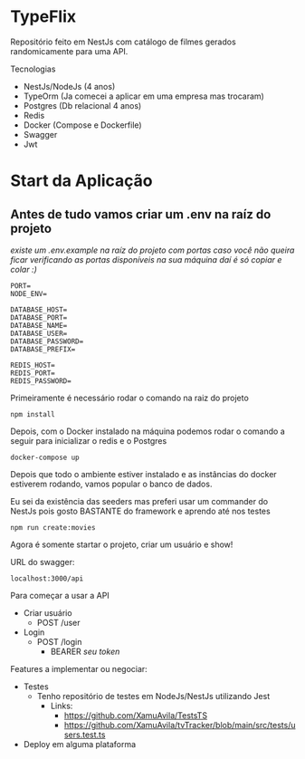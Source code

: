 # TypeFlix

Repositório feito em NestJs com catálogo de filmes gerados
randomicamente para uma API.

Tecnologias 
* NestJs/NodeJs (4 anos)
* TypeOrm (Ja comecei a aplicar em uma empresa mas trocaram)
* Postgres (Db relacional 4 anos)
* Redis 
* Docker (Compose e Dockerfile)
* Swagger
* Jwt

# Start da Aplicação

## Antes de tudo vamos criar um .env na raíz do projeto 
_existe um .env.example na raíz do projeto com portas caso você não queira ficar verificando as portas disponíveis na sua máquina daí é só copiar e colar :)_
```
PORT=
NODE_ENV=

DATABASE_HOST=
DATABASE_PORT=
DATABASE_NAME=
DATABASE_USER=
DATABASE_PASSWORD=
DATABASE_PREFIX=

REDIS_HOST=
REDIS_PORT=
REDIS_PASSWORD=
```

Primeiramente é necessário rodar o comando na raiz do projeto
```
npm install
```
Depois, com o Docker instalado na máquina podemos rodar o comando a seguir
para inicializar o redis e o Postgres
```
docker-compose up
```

Depois que todo o ambiente estiver instalado e as instâncias
do docker estiverem rodando, vamos popular o banco de dados.

Eu sei da existência das seeders mas preferi usar um commander do 
NestJs pois gosto BASTANTE do framework e aprendo até nos testes

``` 
npm run create:movies
```

Agora é somente startar o projeto, criar um usuário e show!


URL do swagger: 
```
localhost:3000/api
```

Para começar a usar a API
* Criar usuário
  * POST /user
* Login
  * POST /login
    * BEARER _seu token_

Features a implementar ou negociar:
* Testes
  * Tenho repositório de testes em NodeJs/NestJs utilizando Jest
    * Links: 
      * https://github.com/XamuAvila/TestsTS
      * https://github.com/XamuAvila/tvTracker/blob/main/src/tests/users.test.ts
* Deploy em alguma plataforma


